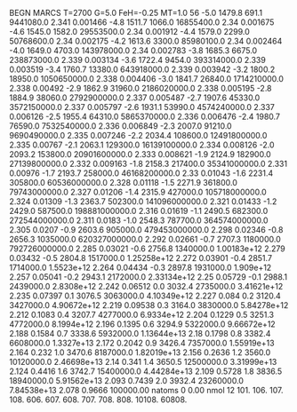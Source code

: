 BEGN
MARCS T=2700 G=5.0 FeH=-0.25 MT=1.0
                  56
-5.0 1479.8 691.1 9441080.0 2.341 0.001466 
-4.8 1511.7 1066.0 16855400.0 2.34 0.001675 
-4.6 1545.0 1582.0 29553500.0 2.34 0.001912 
-4.4 1579.0 2299.0 50768600.0 2.34 0.002175 
-4.2 1613.6 3300.0 85980100.0 2.34 0.002464 
-4.0 1649.0 4703.0 143978000.0 2.34 0.002783 
-3.8 1685.3 6675.0 238873000.0 2.339 0.003134 
-3.6 1722.4 9454.0 393314000.0 2.339 0.003519 
-3.4 1760.7 13380.0 643918000.0 2.339 0.003942 
-3.2 1800.2 18950.0 1050650000.0 2.338 0.004406 
-3.0 1841.7 26840.0 1714210000.0 2.338 0.00492 
-2.9 1862.9 31960.0 2186020000.0 2.338 0.005195 
-2.8 1884.9 38060.0 2792900000.0 2.337 0.005487 
-2.7 1907.6 45330.0 3572150000.0 2.337 0.005797 
-2.6 1931.1 53990.0 4574240000.0 2.337 0.006126 
-2.5 1955.4 64310.0 5865370000.0 2.336 0.006476 
-2.4 1980.7 76590.0 7532540000.0 2.336 0.006849 
-2.3 2007.0 91210.0 9690490000.0 2.335 0.007246 
-2.2 2034.4 108600.0 12491800000.0 2.335 0.00767 
-2.1 2063.1 129300.0 16139100000.0 2.334 0.008126 
-2.0 2093.2 153800.0 20901600000.0 2.333 0.008621 
-1.9 2124.9 182900.0 27139800000.0 2.332 0.009163 
-1.8 2158.3 217400.0 35341000000.0 2.331 0.00976 
-1.7 2193.7 258000.0 46168200000.0 2.33 0.01043 
-1.6 2231.4 305800.0 60536000000.0 2.328 0.01118 
-1.5 2271.9 361800.0 79743000000.0 2.327 0.01206 
-1.4 2315.9 427000.0 105718000000.0 2.324 0.01309 
-1.3 2363.7 502300.0 141096000000.0 2.321 0.01433 
-1.2 2429.0 587500.0 198881000000.0 2.316 0.01619 
-1.1 2490.5 682300.0 272544000000.0 2.311 0.0183 
-1.0 2548.3 787700.0 364574000000.0 2.305 0.0207 
-0.9 2603.6 905000.0 479453000000.0 2.298 0.02346 
-0.8 2656.3 1035000.0 620327000000.0 2.292 0.02661 
-0.7 2707.3 1180000.0 792726000000.0 2.285 0.03021 
-0.6 2756.8 1340000.0 1.00183e+12 2.279 0.03432 
-0.5 2804.8 1517000.0 1.25258e+12 2.272 0.03901 
-0.4 2851.7 1714000.0 1.5523e+12 2.264 0.04434 
-0.3 2897.8 1931000.0 1.909e+12 2.257 0.05041 
-0.2 2943.1 2172000.0 2.33134e+12 2.25 0.05729 
-0.1 2988.1 2439000.0 2.8308e+12 2.242 0.06512 
0.0 3032.4 2735000.0 3.41621e+12 2.235 0.07397 
0.1 3076.5 3063000.0 4.10349e+12 2.227 0.084 
0.2 3120.4 3427000.0 4.90672e+12 2.219 0.09538 
0.3 3164.0 3830000.0 5.84278e+12 2.212 0.1083 
0.4 3207.7 4277000.0 6.9334e+12 2.204 0.1229 
0.5 3251.3 4772000.0 8.1994e+12 2.196 0.1395 
0.6 3294.9 5322000.0 9.66672e+12 2.188 0.1584 
0.7 3338.6 5932000.0 1.13644e+13 2.18 0.1798 
0.8 3382.4 6608000.0 1.3327e+13 2.172 0.2042 
0.9 3426.4 7357000.0 1.55919e+13 2.164 0.232 
1.0 3470.6 8187000.0 1.82019e+13 2.156 0.2636 
1.2 3560.0 10120000.0 2.46698e+13 2.14 0.341 
1.4 3650.5 12500000.0 3.31999e+13 2.124 0.4416 
1.6 3742.7 15400000.0 4.44284e+13 2.109 0.5728 
1.8 3836.5 18940000.0 5.91562e+13 2.093 0.7439 
2.0 3932.4 23260000.0 7.84538e+13 2.078 0.9666 
100000.00
natoms              0      0.00
nmol          12
          101.         106.       107.      108.         606.        607.        608.
          707.         708.       808.    10108.       60808.
